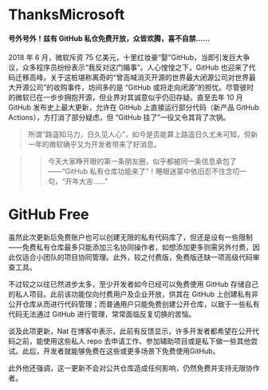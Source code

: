 # ThanksMicrosoft
#### 号外号外！兹有 GitHub 私仓免费开放，众皆欢腾，喜不自禁……

2018 年 6 月，微软斥资 75 亿美元，十里红妆豪“娶”GitHub，当即引发巨大争议，众多程序员纷纷表示“我反对这门婚事”。人心惶惶之下，GitHub 也迎来了代码迁移高峰。关于这桩堪称离奇的“曾高喊消灭开源的世界最大闭源公司对世界最大开源公司”的收购事件，坊间多的是 “GitHub 或将走向闭源”的担忧。尽管彼时的微软已在一步步拥抱开源，但业界对其诚意似乎仍旧存疑。直至去年 10 月 GitHub 发布史上最大更新，允许在 GitHub 上直接运行部分代码（新产品 GitHub Actions），方打消了部分疑虑，但 “GitHub 挂了”一役又令其背了次锅。

> 所谓“路遥知马力，日久见人心”，如今是否能算上路遥日久尤未可知，但新一年的微软确乎又为开发者带来了好消息。

>> 今天大家睁开眼的第一条朋友圈，似乎都被同一条信息承包了——“GitHub 私有仓库功能来了”！睡眼迷蒙中依旧忍不住念叨一句，“开年大吉……”

# GitHub Free

虽然此次更新后免费账户也可以创建无限的私有代码库了，但还是设有一些限制——免费私有仓库最多只能添加三名协同操作者，如想添加更多则需另外付费，因此仅适合小团队的项目协同管理。此外，较之付费版，免费版还缺一项高级代码审查工具。

不过较之以往已然进步太多，至少开发者如今已经可以免费使用 GitHub 存储自己的私人项目。此前该功能仅向付费用户及企业开放，供其在 GitHub 上创建私有非公开仓库从而进行代码管理；而普通用户只能免费创建公开仓库，以致于一些私有代码无法通过 GitHub 进行管理，常常面临反复切换的苦恼。

谈及此项更新，Nat 在博客中表示，此前有反馈显示，许多开发者都希望在公开代码之前，能使用这些私人 repo 去申请工作、参加辅助项目或是私下做一些其他尝试。此后，开发者就能够免费在这些或更多场景下免费使用GitHub。

此外他还强调，这一更新不会对公共仓库造成任何影响，仍然免费并支持无限协作者。
